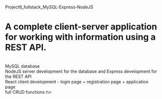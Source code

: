 Project6_fullstack_MySQL-Express-NodeJS
# A complete client-server application for working with information using a REST API.
<br>MySQL database
<br>NodeJS server development for the database and Express development for the REST API
<br>React client development - login page + registration page + application page
<br> full CRUD functions 
ת>
